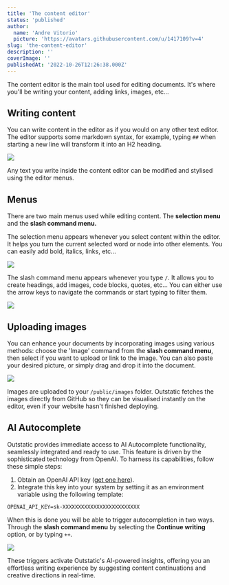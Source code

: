 ```yaml
---
title: 'The content editor'
status: 'published'
author:
  name: 'Andre Vitorio'
  picture: 'https://avatars.githubusercontent.com/u/1417109?v=4'
slug: 'the-content-editor'
description: ''
coverImage: ''
publishedAt: '2022-10-26T12:26:38.000Z'
---
```


The content editor is the main tool used for editing documents. It's where you'll be writing your content, adding links, images, etc…

## Writing content

You can write content in the editor as if you would on any other text editor. The editor supports some markdown syntax, for example, typing `##` when starting a new line will transform it into an H2 heading.

![](/api/outstatic/images/markdown-example-c4MT.gif)

Any text you write inside the content editor can be modified and stylised using the editor menus.

## Menus

There are two main menus used while editing content. The **selection menu** and the **slash command menu.**

The selection menu appears whenever you select content within the editor. It helps you turn the current selected word or node into other elements. You can easily add bold, italics, links, etc…

![](/api/outstatic/images/selection-menu-2-Y2MD.gif)

The slash command menu appears whenever you type `/`. It allows you to create headings, add images, code blocks, quotes, etc... You can either use the arrow keys to navigate the commands or start typing to filter them.

![](/api/outstatic/images/slash-command-ex-U1MD.gif)

## Uploading images

You can enhance your documents by incorporating images using various methods: choose the 'Image' command from the **slash command menu**, then select if you want to upload or link to the image. You can also paste your desired picture, or simply drag and drop it into the document.

![](/api/outstatic/images/cleanshot-2023-10-20-at-23.07.12-2x-MzNz.png)

Images are uploaded to your `/public/images` folder. Outstatic fetches the images directly from GitHub so they can be visualised instantly on the editor, even if your website hasn't finished deploying.

## AI Autocomplete

Outstatic provides immediate access to AI Autocomplete functionality, seamlessly integrated and ready to use. This feature is driven by the sophisticated technology from OpenAI. To harness its capabilities, follow these simple steps:

1. Obtain an OpenAI API key ([get one here](https://platform.openai.com/account/api-keys)).
2. Integrate this key into your system by setting it as an environment variable using the following template:

```
OPENAI_API_KEY=sk-XXXXXXXXXXXXXXXXXXXXXXXXX
```

When this is done you will be able to trigger autocompletion in two ways. Through the **slash command menu** by selecting the **Continue writing** option, or by typing `++`.  

![](/images/ai-autocomplete-Q2Mj.gif)

These triggers activate Outstatic's AI-powered insights, offering you an effortless writing experience by suggesting content continuations and creative directions in real-time.